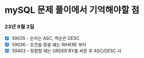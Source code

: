 # mySQL 문제 풀이에서 기억해야할 점

### 23년 9월 3일
- [X] 59035 - 순차는 ASC, 역순은 DESC
- [X] 59036 - 조건을 찾을 떄는 WHERE 부터
- [X] 59403 - 정렬할 때는 ORDER BY를 써준 후 ASC/DESC 사
